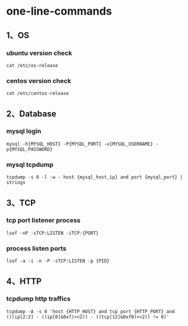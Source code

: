 # one-line-commands


## 1、OS

### ubuntu version check

```shell
cat /etc/os-release
```

### centos version check

```shell
cat /etc/centos-release
```

## 2、Database

### mysql login

```shell
mysql -h{MYSQL_HOST} -P{MYSQL_PORT} -u{MYSQL_USERNAME} -p{MYSQL_PASSWORD}
```

### mysql tcpdump

```shell
tcpdump -s 0 -l -w - host {mysql_host_ip} and port {mysql_port} | strings
```

## 3、TCP

### tcp port listener process

```shell
lsof -nP -sTCP:LISTEN -iTCP:{PORT}
```

### process listen ports

```shell
lsof -a -i -n -P -sTCP:LISTEN -p {PID}
```

## 4、HTTP

### tcpdump http traffics

```shell
tcpdump -A -s 0 'host {HTTP_HOST} and tcp port {HTTP_PORT} and (((ip[2:2] - ((ip[0]&0xf)<<2)) - ((tcp[12]&0xf0)>>2)) != 0)'
```

